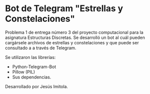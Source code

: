 # Bot de Telegram "Estrellas y Constelaciones"

Problema 1 de entrega número 3 del proyecto computacional para la asignatura Estructuras Discretas. Se desarrolló un bot al cuál pueden cargársele archivos de estrellas y constelaciones y que puede ser consultado a a través de Telegram.

Se utilizaron las librerías:

- Python-Telegram-Bot
- Pillow (PIL)
- Sus dependencias.

Desarrollado por Jesús Imitola.